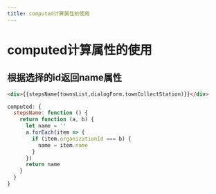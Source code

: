 ```yaml
---
title: computed计算属性的使用
---
```


# computed计算属性的使用

## 根据选择的id返回name属性

```html
<div>{{stepsName(townsList,dialogForm.townCollectStation)}}</div>
```

```javascript
computed: {
  stepsName: function () {
    return function (a, b) {
      let name = ''
      a.forEach(item => {
        if (item.organizationId === b) {
          name = item.name
        }
      })
      return name
    }
  }
}
```
